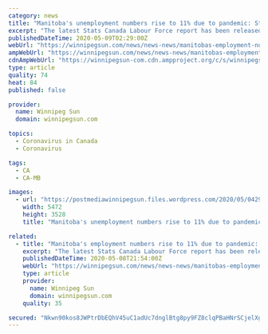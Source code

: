 ```yaml
---
category: news
title: "Manitoba's unemployment numbers rise to 11% due to pandemic: Stats Canada"
excerpt: "The latest Stats Canada Labour Force report has been released and it’s as bad as everyone thought it would be.The sky has fallen on the job market.According to the report which came out on"
publishedDateTime: 2020-05-09T02:29:00Z
webUrl: "https://winnipegsun.com/news/news-news/manitobas-employment-numbers-rise-to-11-due-to-pandemic-stats-canada"
ampWebUrl: "https://winnipegsun.com/news/news-news/manitobas-employment-numbers-rise-to-11-due-to-pandemic-stats-canada/amp"
cdnAmpWebUrl: "https://winnipegsun-com.cdn.ampproject.org/c/s/winnipegsun.com/news/news-news/manitobas-employment-numbers-rise-to-11-due-to-pandemic-stats-canada/amp"
type: article
quality: 74
heat: 84
published: false

provider:
  name: Winnipeg Sun
  domain: winnipegsun.com

topics:
  - Coronavirus in Canada
  - Coronavirus

tags:
  - CA
  - CA-MB

images:
  - url: "https://postmediawinnipegsun.files.wordpress.com/2020/05/0429_bi_covid_downtown_78209454.jpg"
    width: 5472
    height: 3528
    title: "Manitoba's unemployment numbers rise to 11% due to pandemic: Stats Canada"

related:
  - title: "Manitoba's employment numbers rise to 11% due to pandemic: Stats Canada"
    excerpt: "The latest Stats Canada Labour Force report has been released and it’s as bad as everyone thought it would be.The sky has fallen on the job market.According to the report which came out on"
    publishedDateTime: 2020-05-08T21:54:00Z
    webUrl: "https://winnipegsun.com/news/news-news/manitobas-employment-numbers-rise-to-11-due-to-pandemic-stats-canada"
    type: article
    provider:
      name: Winnipeg Sun
      domain: winnipegsun.com
    quality: 35

secured: "Nkwn90kos8JWPtrDbEQhV45uC1adUc7dnglBtg8py9FZ8clqPBaHNrSCjelXge2pjS0SpOb+f7b0oSLBDmA9HGDdXJ8A7wwjD4XYvM0urE5SyQN5t28bNV6W7XgLIpm8MBgKXrNferM9+lgJsJaWNQ4rm+zkesqhYR/vB46E5ViM7QEszTFWjbeG5BeIFawT8atKZE715vzlei1GOBclMKOHLOFHkUGpKVjmSp6itAaxOCI0ToPj9DVAe5gU6iZlJB5qhlavVPATG/ZKDPwIat046n7QV/rV80Ywd+3HyDG8JT4Bw5lfueUwHjBjjhW3L2SltXVtmKCryX0FxqLYFgACce/CcG3DT6PmLloWfpLZi+OIucs5ZywfDod6oRSiHlDm0Awer/cqwoTIwIrQpJFgDF4gc5i/VV3OoED0M6cYEgAmyMXXWaBW7iWTtQGyZX1MWzWJkM1KRsvp1xa4CoRfj3XCEM0y1s2kqxstz4o=;awOSJwL3p75n5k3jlIXMKw=="
---
```


